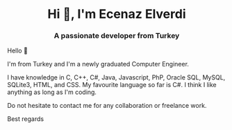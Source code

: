 <h1 align="center">Hi 👋, I'm Ecenaz Elverdi</h1>
<h3 align="center">A passionate developer from Turkey</h3>
Hello 👋

I'm from Turkey and I'm a newly graduated Computer Engineer. 

I have knowledge in C, C++, C#, Java, Javascript, PhP, Oracle SQL, MySQL, SQLite3, HTML, and CSS. My favourite language so far is C#. I think I like anything as long as I'm coding.

Do not hesitate to contact me for any collaboration or freelance work.

Best regards
